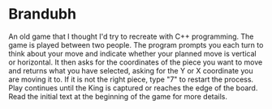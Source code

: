 # Brandubh
An old game that I thought I'd try to recreate with C++ programming.
The game is played between two people. The program prompts you each turn to think about your move and indicate whether your planned move is vertical or horizontal. It then asks for the coordinates of the piece you want to move and returns what you have selected, asking for the Y or X coordinate you are moving it to. If it is not the right piece, type "7" to restart the process. Play continues until the King is captured or reaches the edge of the board. Read the initial text at the beginning of the game for more details.
